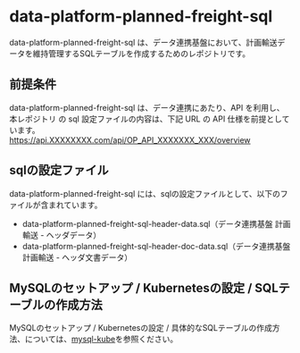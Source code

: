 # data-platform-planned-freight-sql 

data-platform-planned-freight-sql は、データ連携基盤において、計画輸送データを維持管理するSQLテーブルを作成するためのレポジトリです。  

## 前提条件  
data-platform-planned-freight-sql は、データ連携にあたり、API を利用し、本レポジトリ の sql 設定ファイルの内容は、下記 URL の API 仕様を前提としています。  
https://api.XXXXXXXX.com/api/OP_API_XXXXXXX_XXX/overview   

## sqlの設定ファイル

data-platform-planned-freight-sql には、sqlの設定ファイルとして、以下のファイルが含まれています。    

* data-platform-planned-freight-sql-header-data.sql（データ連携基盤 計画輸送 - ヘッダデータ）
* data-platform-planned-freight-sql-header-doc-data.sql（データ連携基盤 計画輸送 - ヘッダ文書データ）

## MySQLのセットアップ / Kubernetesの設定 / SQLテーブルの作成方法
MySQLのセットアップ / Kubernetesの設定 / 具体的なSQLテーブルの作成方法、については、[mysql-kube](https://github.com/latonaio/mysql-kube)を参照ください。  
